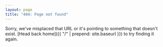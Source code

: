 ```yaml
---
layout: page
title: "404: Page not found"
---
```


Sorry, we've misplaced that URL or it's pointing to something that doesn't exist. [Head back home]({{ "/" | prepend: site.baseurl }}) to try finding it again.

